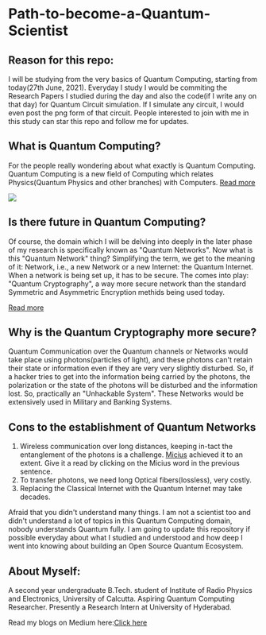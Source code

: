 # Path-to-become-a-Quantum-Scientist

## Reason for this repo:

I will be studying from the very basics of Quantum Computing, starting from today(27th June, 2021). Everyday I study I would be commiting the Research Papers I studied during the day and also the code(if I write any on that day) for Quantum Circuit simulation. If I simulate any circuit, I would even post the png form of that circuit. People interested to join with me in this study can star this repo and follow me for updates.

## What is Quantum Computing?


For the people really wondering about what exactly is Quantum Computing. Quantum Computing is a new field of Computing which relates Physics(Quantum Physics and other branches) with Computers.
[Read more](https://www.ibm.com/quantum-computing/what-is-quantum-computing/)

![](https://media.wired.co.uk/photos/606da2e35b10d6006e4b21a2/1:1/w_2000,h_2000,c_limit/quantum-computing-hero.jpg)

## Is there future in Quantum Computing?

Of course, the domain which I will be delving into deeply in the later phase of my research is specifically known as "Quantum Networks". Now what is this "Quantum Network" thing? Simplifying the term, we get to the meaning of it: Network, i.e., a new Network or a new Internet: the Quantum Internet. When a network is being set up, it has to be secure. The  comes into play: "Quantum Cryptography", a way more secure network than the standard Symmetric and Asymmetric Encryption methids being used today.

[Read more](https://www.honeywell.com/us/en/news/2019/11/the-future-of-quantum-computing)

## Why is the Quantum Cryptography more secure?


Quantum Communication over the Quantum channels or Networks would take place using photons(particles of light), and these photons can't retain their state or information even if they are very very slightly disturbed. So, if a hacker tries to get into the information being carried by the photons, the polarization or the state of the photons will be disturbed and the information lost. So, practically an "Unhackable System". These Networks would be extensively used in Military and Banking Systems.

## Cons to the establishment of Quantum Networks

1. Wireless communication over long distances, keeping in-tact the entanglement of the photons is a challenge. [Micius](https://www.drishtiias.com/daily-updates/daily-news-analysis/micius-a-quantum-enabled-satellite) achieved it to an extent. Give it a read by clicking on the Micius word in the previous sentence.
2. To transfer photons, we need long Optical fibers(lossless), very costly.
3. Replacing the Classical Internet with the Quantum Internet may take decades.





Afraid that you didn't understand many things. I am not a scientist too and didn't understand a lot of topics in this Quantum Computing domain, nobody understands Quantum fully.
I am going to update this repository if possible everyday about what I studied and understood and how deep I went into knowing about building an Open Source Quantum Ecosystem.




## About Myself:

A second year undergraduate B.Tech. student of Institute of Radio Physics and Electronics, University of Calcutta.
Aspiring Quantum Computing Researcher.
Presently a Research Intern at University of Hyderabad.

Read my blogs on Medium here:[Click here](https://medium.com/@sanyalamitrakshar/quantum-computers-the-future-in-our-hands-ee76b2663624)
